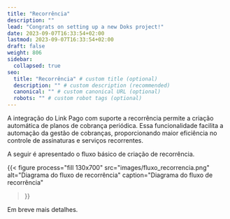 ```yaml
---
title: "Recorrência"
description: ""
lead: "Congrats on setting up a new Doks project!"
date: 2023-09-07T16:33:54+02:00
lastmod: 2023-09-07T16:33:54+02:00
draft: false
weight: 806
sidebar:
  collapsed: true
seo:
  title: "Recorrência" # custom title (optional)
  description: "" # custom description (recommended)
  canonical: "" # custom canonical URL (optional)
  robots: "" # custom robot tags (optional)
---
```


A integração do Link Pago com suporte a recorrência permite a criação automática de planos de cobrança periódica. Essa funcionalidade facilita a automação da gestão de cobranças, proporcionando maior eficiência no controle de assinaturas e serviços recorrentes.

A seguir é apresentado o fluxo básico de criação de recorrência.

{{< figure
  process="fill 130x700"
  src="images/fluxo_recorrencia.png"
  alt="Diagrama do fluxo de recorrência"
  caption="Diagrama do fluxo de recorrência"
>}}

Em breve mais detalhes.
